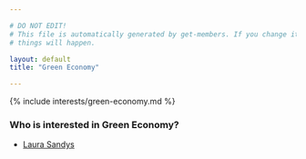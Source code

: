 ```yaml
---

# DO NOT EDIT!
# This file is automatically generated by get-members. If you change it, bad
# things will happen.

layout: default
title: "Green Economy"

---
```


{% include interests/green-economy.md %}

### Who is interested in Green Economy?


* [Laura Sandys](members/laura-sandys.html)
